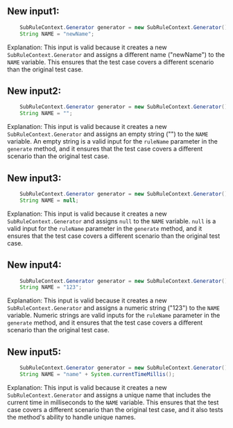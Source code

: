 ## New input1:
```java
    SubRuleContext.Generator generator = new SubRuleContext.Generator();
    String NAME = "newName";
```
Explanation: This input is valid because it creates a new `SubRuleContext.Generator` and assigns a different name ("newName") to the `NAME` variable. This ensures that the test case covers a different scenario than the original test case.

## New input2:
```java
    SubRuleContext.Generator generator = new SubRuleContext.Generator();
    String NAME = "";
```
Explanation: This input is valid because it creates a new `SubRuleContext.Generator` and assigns an empty string ("") to the `NAME` variable. An empty string is a valid input for the `ruleName` parameter in the `generate` method, and it ensures that the test case covers a different scenario than the original test case.

## New input3:
```java
    SubRuleContext.Generator generator = new SubRuleContext.Generator();
    String NAME = null;
```
Explanation: This input is valid because it creates a new `SubRuleContext.Generator` and assigns `null` to the `NAME` variable. `null` is a valid input for the `ruleName` parameter in the `generate` method, and it ensures that the test case covers a different scenario than the original test case.

## New input4:
```java
    SubRuleContext.Generator generator = new SubRuleContext.Generator();
    String NAME = "123";
```
Explanation: This input is valid because it creates a new `SubRuleContext.Generator` and assigns a numeric string ("123") to the `NAME` variable. Numeric strings are valid inputs for the `ruleName` parameter in the `generate` method, and it ensures that the test case covers a different scenario than the original test case.

## New input5:
```java
    SubRuleContext.Generator generator = new SubRuleContext.Generator();
    String NAME = "name" + System.currentTimeMillis();
```
Explanation: This input is valid because it creates a new `SubRuleContext.Generator` and assigns a unique name that includes the current time in milliseconds to the `NAME` variable. This ensures that the test case covers a different scenario than the original test case, and it also tests the method's ability to handle unique names.
